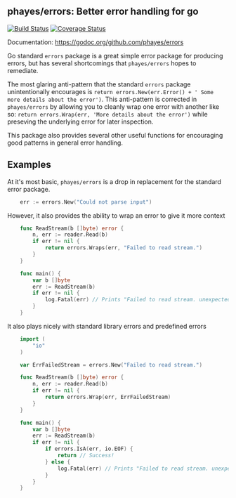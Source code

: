 
phayes/errors: Better error handling for go
-----------------------------------------------
[![Build Status](https://travis-ci.org/phayes/errors.svg?branch=master)](https://travis-ci.org/phayes/errors)
[![Coverage Status](https://coveralls.io/repos/phayes/errors/badge.png?branch=master)](https://coveralls.io/r/phayes/errors)

Documentation: https://godoc.org/github.com/phayes/errors

Go standard `errors` package is a great simple error package for producing errors, but has several shortcomings that `phayes/errors`
hopes to remediate. 

The most glaring anti-pattern that the standard `errors` package unintentionally encourages is 
`return errors.New(err.Error() + ' Some more details about the error')`. This anti-pattern is corrected in `phayes/errors` by allowing
you to cleanly wrap one error with another like so: `return errors.Wrap(err, 'More details about the error')` while preseving the
underlying error for later inspection. 

This package also provides several other useful functions for encouraging good patterns in general error handling.

Examples
--------

At it's most basic, `phayes/errors` is a drop in replacement for the standard error package.

```go
    err := errors.New("Could not parse input")
```

However, it also provides the ability to wrap an error to give it more context

```go
    func ReadStream(b []byte) error {
        n, err := reader.Read(b)
        if err != nil {
	        return errors.Wraps(err, "Failed to read stream.")
        }	
    }

    func main() {
    	var b []byte
    	err := ReadStream(b)
    	if err != nil {
    		log.Fatal(err) // Prints "Failed to read stream. unexpected EOF"
    	}
    }
```

It also plays nicely with standard library errors and predefined errors

```go
    import (
        "io"
    )

    var ErrFailedStream = errors.New("Failed to read stream.")

    func ReadStream(b []byte) error {
        n, err := reader.Read(b)
        if err != nil {
	        return errors.Wrap(err, ErrFailedStream)
        }	
    }

    func main() {
    	var b []byte
    	err := ReadStream(b)
    	if err != nil {
    		if errors.IsA(err, io.EOF) {
    			return // Success!
    		} else {
    		    log.Fatal(err) // Prints "Failed to read stream. unexpected EOF"
    		}
    	}
    }
```
